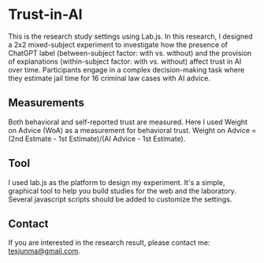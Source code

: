 # Trust-in-AI
This is the research study settings using Lab.js. In this research, I designed a 2x2 mixed-subject experiment to investigate how the presence of ChatGPT label (between-subject factor: with vs. without) and the provision of explanations (within-subject factor: with vs. without) affect trust in AI over time. Participants engage in a complex decision-making task where they estimate jail time for 16 criminal law cases with AI advice. 

## Measurements
Both behavioral and self-reported trust are measured. Here I used Weight on Advice (WoA) as a measurement for behavioral trust. Weight on Advice = (2nd Estmate - 1st Estimate)/(AI Advice - 1st Estimate).

## Tool
I used lab.js as the platform to design my experiment. It's a simple, graphical tool to help you build studies for the web and the laboratory. Several javascript scripts should be added to customize the settings.

## Contact
If you are interested in the research result, please contact me: tesjunma@gmail.com.
